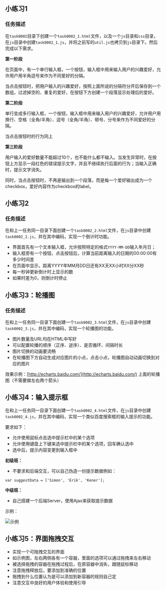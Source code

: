## 小练习1

### 任务描述

在`task0002`目录下创建一个`task0002_1.html`文件，以及一个`js`目录和`css`目录，在`js`目录中创建`task0002_1.js`，并将之前写的`util.js`也拷贝到`js`目录下。然后完成以下需求。

**第一阶段**

在页面中，有一个单行输入框，一个按钮，输入框中用来输入用户的兴趣爱好，允许用户用半角逗号来作为不同爱好的分隔。

当点击按钮时，把用户输入的兴趣爱好，按照上面所说的分隔符分开后保存到一个数组，过滤掉空的、重复的爱好，在按钮下方创建一个段落显示处理后的爱好。

**第二阶段**

单行变成多行输入框，一个按钮，输入框中用来输入用户的兴趣爱好，允许用户用换行、空格（全角/半角）、逗号（全角/半角）、顿号、分号来作为不同爱好的分隔。

当点击按钮时的行为同上

**第三阶段**

用户输入的爱好数量不能超过10个，也不能什么都不输入。当发生异常时，在按钮上方显示一段红色的错误提示文字，并且不继续执行后面的行为；当输入正确时，提示文字消失。

同时，当点击按钮时，不再是输出到一个段落，而是每一个爱好输出成为一个checkbox，爱好内容作为checkbox的label。

## 小练习2

### 任务描述

在和上一任务同一目录下面创建一个`task0002_2.html`文件，在`js`目录中创建`task0002_2.js`，并在其中编码，实现一个倒计时功能。

- 界面首先有一个文本输入框，允许按照特定的格式`YYYY-MM-DD`输入年月日；
- 输入框旁有一个按钮，点击按钮后，计算当前距离输入的日期的00:00:00有多少时间差
- 在页面中显示，距离YYYY年MM月DD日还有XX天XX小时XX分XX秒
- 每一秒钟更新倒计时上显示的数
- 如果时差为0，则倒计时停止

## 小练习3：轮播图

### 任务描述

在和上一任务同一目录下面创建一个`task0002_3.html`文件，在`js`目录中创建`task0002_3.js`，并在其中编码，实现一个轮播图的功能。

- 图片数量及URL均在HTML中写好
- 可以配置轮播的顺序（正序、逆序）、是否循环、间隔时长
- 图片切换的动画要流畅
- 在轮播图下方自动生成对应图片的小点，点击小点，轮播图自动动画切换到对应的图片

效果示例：[http://echarts.baidu.com/](http://echarts.baidu.com/) 上面的轮播图（不需要做左右两个箭头）

## 小练习4：输入提示框

在和上一任务同一目录下面创建一个`task0002_4.html`文件，在`js`目录中创建`task0002_4.js`，并在其中编码，实现一个类似百度搜索框的输入提示的功能。

要求如下：

- 允许使用鼠标点击选中提示栏中的某个选项
- 允许使用键盘上下键来选中提示栏中的某个选项，回车确认选中
- 选中后，提示内容变更到输入框中

**初级班：**

- 不要求和后端交互，可以自己伪造一份提示数据例如：

```
var suggestData = ['Simon', 'Erik', 'Kener'];
```

**中级班：**

- 自己搭建一个后端Server，使用Ajax来获取提示数据

示例：

![示例](img/task0002_sug.png)

## 小练习5：界面拖拽交互

- 实现一个可拖拽交互的界面
- 如示例图，左右两侧各有一个容器，里面的选项可以通过拖拽来左右移动
- 被选择拖拽的容器在拖拽过程后，在原容器中消失，跟随鼠标移动
- 注意拖拽释放后，要添加到准确的位置
- 拖拽到什么位置认为是可以添加到新容器的规则自己定
- 注意交互中良好的用户体验和使用引导
